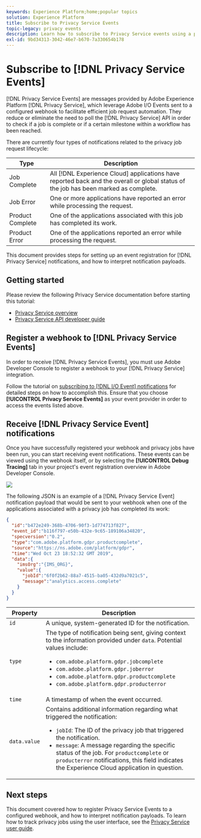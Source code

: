 ```yaml
---
keywords: Experience Platform;home;popular topics
solution: Experience Platform
title: Subscribe to Privacy Service Events
topic-legacy: privacy events
description: Learn how to subscribe to Privacy Service events using a preconfigured webhook.
exl-id: 9bd34313-3042-46e7-b670-7a330654b178
---
```

# Subscribe to [!DNL Privacy Service Events]

[!DNL Privacy Service Events] are messages provided by Adobe Experience Platform [!DNL Privacy Service], which leverage Adobe I/O Events sent to a configured webhook to facilitate efficient job request automation. They reduce or eliminate the need to poll the [!DNL Privacy Service] API in order to check if a job is complete or if a certain milestone within a workflow has been reached.

There are currently four types of notifications related to the privacy job request lifecycle:

| Type | Description |
| --- | --- |
| Job Complete | All [!DNL Experience Cloud] applications have reported back and the overall or global status of the job has been marked as complete. |
| Job Error | One or more applications have reported an error while processing the request. |
| Product Complete | One of the applications associated with this job has completed its work. |
| Product Error | One of the applications reported an error while processing the request. |

This document provides steps for setting up an event registration for [!DNL Privacy Service] notifications, and how to interpret notification payloads.

## Getting started

Please review the following Privacy Service documentation before starting this tutorial:

* [Privacy Service overview](./home.md)
* [Privacy Service API developer guide](./api/getting-started.md)

## Register a webhook to [!DNL Privacy Service Events]

In order to receive [!DNL Privacy Service Events], you must use Adobe Developer Console to register a webhook to your [!DNL Privacy Service] integration.

Follow the tutorial on [subscribing to [!DNL I/O Event] notifications](../observability/notifications/subscribe.md) for detailed steps on how to accomplish this. Ensure that you choose **[!UICONTROL Privacy Service Events]** as your event provider in order to access the events listed above.

## Receive [!DNL Privacy Service Event] notifications

Once you have successfully registered your webhook and privacy jobs have been run, you can start receiving event notifications. These events can be viewed using the webhook itself, or by selecting the **[!UICONTROL Debug Tracing]** tab in your project's event registration overview in Adobe Developer Console.

![](images/privacy-events/debug-tracing.png)

The following JSON is an example of a [!DNL Privacy Service Event] notification payload that would be sent to your webhook when one of the applications associated with a privacy job has completed its work:

```json
{
  "id":"b472e249-368b-4706-90f3-1d774713f827",
  "event_id":"b116f797-e50b-432e-9c65-189106a34820",
  "specversion":"0.2",
  "type":"com.adobe.platform.gdpr.productcomplete",
  "source":"https://ns.adobe.com/platform/gdpr",
  "time":"Wed Oct 23 18:52:32 GMT 2019",
  "data":{
    "imsOrg":"{IMS_ORG}",
    "value":{
      "jobId":"6f0f2b62-88a7-4515-ba05-432d9a7021c5",
      "message":"analytics.access.complete"
    }
  }
}
```

| Property | Description |
| --- | --- |
| `id` | A unique, system-generated ID for the notification. |
| `type` | The type of notification being sent, giving context to the information provided under `data`. Potential values include: <ul><li>`com.adobe.platform.gdpr.jobcomplete`</li><li>`com.adobe.platform.gdpr.joberror`</li><li>`com.adobe.platform.gdpr.productcomplete`</li><li>`com.adobe.platform.gdpr.producterror`</li></ul> |
| `time` | A timestamp of when the event occurred. |
| `data.value` | Contains additional information regarding what triggered the notification: <ul><li>`jobId`: The ID of the privacy job that triggered the notification.</li><li>`message`: A message regarding the specific status of the job. For `productcomplete` or `producterror` notifications, this field indicates the Experience Cloud application in question.</li></ul> |

## Next steps

This document covered how to register Privacy Service Events to a configured webhook, and how to interpret notification payloads. To learn how to track privacy jobs using the user interface, see the [Privacy Service user guide](./ui/user-guide.md).
